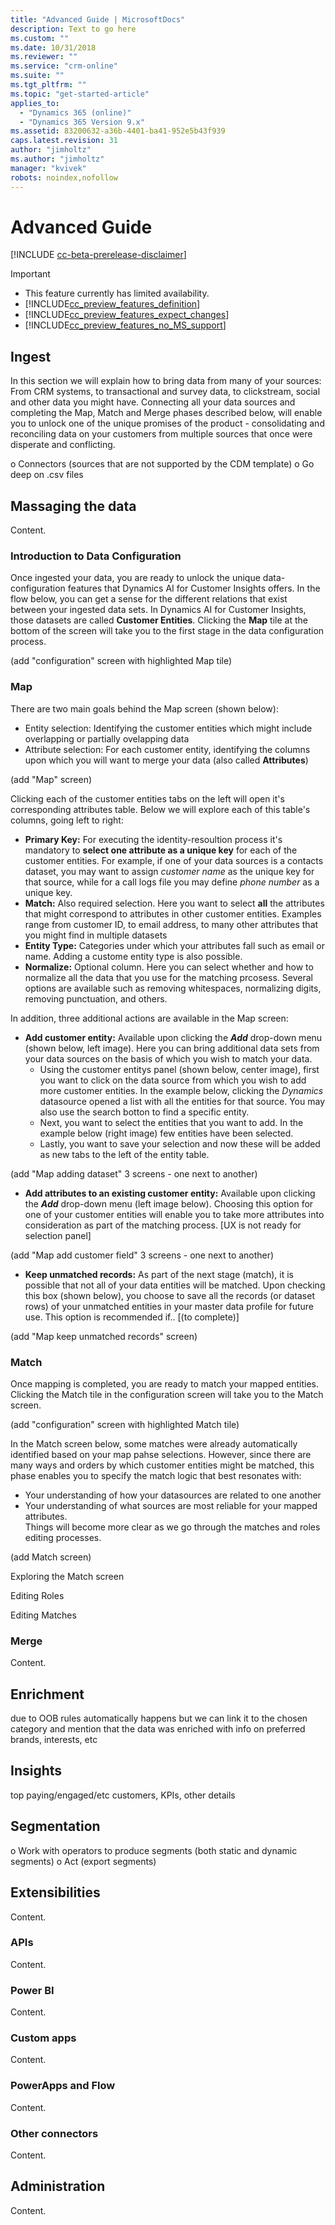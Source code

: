 ```yaml
---
title: "Advanced Guide | MicrosoftDocs"
description: Text to go here
ms.custom: ""
ms.date: 10/31/2018
ms.reviewer: ""
ms.service: "crm-online"
ms.suite: ""
ms.tgt_pltfrm: ""
ms.topic: "get-started-article"
applies_to: 
  - "Dynamics 365 (online)"
  - "Dynamics 365 Version 9.x"
ms.assetid: 83200632-a36b-4401-ba41-952e5b43f939
caps.latest.revision: 31
author: "jimholtz"
ms.author: "jimholtz"
manager: "kvivek"
robots: noindex,nofollow
---
```

# Advanced Guide

[!INCLUDE [cc-beta-prerelease-disclaimer](../includes/cc-beta-prerelease-disclaimer.md)]

> [!IMPORTANT]
> - This feature currently has limited availability.
> - [!INCLUDE[cc_preview_features_definition](../includes/cc-preview-features-definition.md)]  
> - [!INCLUDE[cc_preview_features_expect_changes](../includes/cc-preview-features-expect-changes.md)]  
> - [!INCLUDE[cc_preview_features_no_MS_support](../includes/cc-preview-features-no-ms-support.md)]  

## Ingest
In this section we will explain how to bring data from many of your sources: From CRM systems, to transactional and survey data, to clickstream, social and other data you might have. Connecting all your data sources and completing the Map, Match and Merge phases described below, will enable you to unlock one of the unique promises of the product - consolidating and reconciling data on your customers from multiple sources that once were disperate and conflicting. 

o	Connectors (sources that are not supported by the CDM template)
o	Go deep on .csv files


## Massaging the data
Content.

### Introduction to Data Configuration
Once ingested your data, you are ready to unlock the unique data-configuration features that Dynamics AI for Customer Insights offers. In the flow below, you can get a sense for the different relations that exist between your ingested data sets. In Dynamics AI for Customer Insights, those datasets are called **Customer Entities**. Clicking the **Map** tile at the bottom of the screen will take you to the first stage in the data configuration process.

(add "configuration" screen with highlighted Map tile)

### Map
There are two main goals behind the Map screen (shown below):
- Entity selection: Identifying the customer entities which might include overlapping or partially ovelapping data
- Attribute selection: For each customer entity, identifying the columns upon which you will want to merge your data (also called **Attributes**)

(add "Map" screen)

Clicking each of the customer entities tabs on the left will open it's corresponding attributes table. Below we will explore each of this table's columns, going left to right:
- **Primary Key:** For executing the identity-resoultion process it's mandatory to **select one attribute as a unique key** for each of the customer entities. For example, if one of your data sources is a contacts dataset, you may want to assign *customer name* as the unique key for that source, while for a call logs file you may define *phone number* as a unique key.
- **Match:** Also required selection. Here you want to select **all** the attributes that might correspond to attributes in other customer entities. Examples range from customer ID, to email address, to many other attributes that you might find in multiple datasets 
- **Entity Type:** Categories under which your attributes fall such as email or name. Adding a custome entity type is also possible.
- **Normalize:** Optional column. Here you can select whether and how to normalize all the data that you use for the matching prcosess. Several options are available such as removing whitespaces, normalizing digits, removing punctuation, and others. 

In addition, three additional actions are available in the Map screen:
- **Add customer entity:** Available upon clicking the ***Add*** drop-down menu (shown below, left image). Here you can bring additional data sets from your data sources on the basis of which you wish to match your data. 
    - Using the customer entitys panel (shown below, center image), first you want to click on the data source from which you wish to add more customer entities. In the example below, clicking the *Dynamics* datasource opened a list with all the entities for that source. You may also use the search botton to find a specific entity.
    - Next, you want to select the entities that you want to add. In the example below (right image) few entities have been selected.
    - Lastly, you want to save your selection and now these will be added as new tabs to the left of the entity table. 

(add "Map adding dataset" 3 screens - one next to another)

- **Add attributes to an existing customer entity:** Available upon clicking the ***Add*** drop-down menu (left image below). Choosing this option for one of your customer entities will enable you to take more attributes into consideration as part of the matching process. [UX is not ready for selection panel]

(add "Map add customer field" 3 screens - one next to another)

- **Keep unmatched records:** As part of the next stage (match), it is possible that not all of your data entities will be matched. Upon checking this box (shown below), you choose to save all the records (or dataset rows) of your unmatched entities in your master data profile for future use. This option is recommended if.. [(to complete)] 

(add "Map keep unmatched records" screen)


### Match
Once mapping is completed, you are ready to match your mapped entities. Clicking the Match tile in the configuration screen will take you to the Match screen.

(add "configuration" screen with highlighted Match tile)

In the Match screen below, some matches were already automatically identified based on your map pahse selections. However, since there are many ways and orders by which customer entities might be matched, this phase enables you to specify the match logic that best resonates with:
- Your understanding of how your datasources are related to one another
- Your understanding of what sources are most reliable for your mapped attributes.  
Things will become more clear as we go through the matches and roles editing processes.

(add Match screen)

Exploring the Match screen

Editing Roles

Editing Matches

### Merge
Content.

## Enrichment
due to OOB rules automatically happens but we can link it to the chosen category and mention that the data was enriched with info on preferred brands, interests, etc

## Insights
top paying/engaged/etc customers, KPIs, other details

## Segmentation
o	Work with operators to produce segments (both static and dynamic segments)
o	Act (export segments)

## Extensibilities
Content.

### APIs
Content.

### Power BI
Content.

### Custom apps
Content.

### PowerApps and Flow
Content.

### Other connectors
Content.

## Administration
Content.
